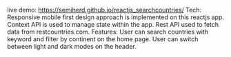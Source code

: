 live demo: https://semiherd.github.io/reactjs_searchcountries/
Tech:<br>
  Responsive mobile first design approach is implemented on this reactjs app.
  Context API is used to manage state within the app.
  Rest API used to fetch data from restcountries.com.
Features:
  User can search countries with keyword and filter by continent on the home page.
  User can switch between light and dark modes on the header.
